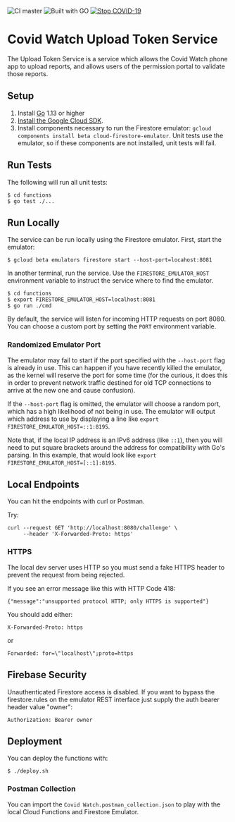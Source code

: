 ![CI master](https://github.com/covid19risk/covidwatch-cloud-functions/workflows/CI%20master/badge.svg)
![Built with GO](https://img.shields.io/badge/go-1.13%7C1.14-blue.svg)
[![Stop COVID-19](https://img.shields.io/badge/stop-covid--19-red.svg)](https://www.covid-watch.org/)

# Covid Watch Upload Token Service

The Upload Token Service is a service which allows the Covid Watch phone app to
upload reports, and allows users of the permission portal to validate those
reports.

## Setup

1. Install [Go](https://golang.org/) 1.13 or higher
2. [Install the Google Cloud SDK](https://cloud.google.com/sdk/install).
3. Install components necessary to run the Firestore emulator: `gcloud
   components install beta cloud-firestore-emulator`. Unit tests use the
   emulator, so if these components are not installed, unit tests will fail.

## Run Tests

The following will run all unit tests:

```text
$ cd functions
$ go test ./...
```

## Run Locally

The service can be run locally using the Firestore emulator. First, start the
emulator:

```text
$ gcloud beta emulators firestore start --host-port=locahost:8081
```

In another terminal, run the service. Use the `FIRESTORE_EMULATOR_HOST`
environment variable to instruct the service where to find the emulator.

```text
$ cd functions
$ export FIRESTORE_EMULATOR_HOST=localhost:8081
$ go run ./cmd
```

By default, the service will listen for incoming HTTP requests on port 8080. You
can choose a custom port by setting the `PORT` environment variable.

### Randomized Emulator Port

The emulator may fail to start if the port specified with the `--host-port` flag
is already in use. This can happen if you have recently killed the emulator, as
the kernel will reserve the port for some time (for the curious, it does this in
order to prevent network traffic destined for old TCP connections to arrive at
the new one and cause confusion).

If the `--host-port` flag is omitted, the emulator will choose a random port,
which has a high likelihood of not being in use. The emulator will output which
address to use by displaying a line like `export
FIRESTORE_EMULATOR_HOST=::1:8195`.

Note that, if the local IP address is an IPv6 address (like `::1`), then you
will need to put square brackets around the address for compatibility with Go's
parsing. In this example, that would look like `export
FIRESTORE_EMULATOR_HOST=[::1]:8195`.

## Local Endpoints

You can hit the endpoints with curl or Postman.

Try:

```
curl --request GET 'http://localhost:8080/challenge' \
     --header 'X-Forwarded-Proto: https'
```

### HTTPS

The local dev server uses HTTP so you must send a fake HTTPS header to prevent
the request from being rejected.

If you see an error message like this with HTTP Code 418:

```
{"message":"unsupported protocol HTTP; only HTTPS is supported"}
```

You should add either:

```
X-Forwarded-Proto: https
```

or

```
Forwarded: for=\"localhost\";proto=https
```

## Firebase Security

Unauthenticated Firestore access is disabled. If you want to bypass the
firestore.rules on the emulator REST interface just supply the auth bearer
header value "owner":

```
Authorization: Bearer owner
```

## Deployment

You can deploy the functions with:

```
$ ./deploy.sh
```

### Postman Collection

You can import the `Covid Watch.postman_collection.json` to play with the local
Cloud Functions and Firestore Emulator.
